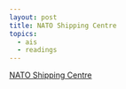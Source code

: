 ```yaml
---
layout: post
title: NATO Shipping Centre
topics:
  - ais
  - readings
---
```


[NATO Shipping Centre](https://shipping.nato.int/nsc/operations/news/2021/ais-automatic-identification-system-overview)